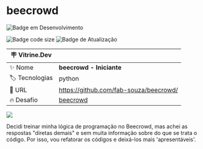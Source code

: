 # beecrowd

![Badge em Desenvolvimento](http://img.shields.io/static/v1?label=STATUS&message=EM%20DESENVOLVIMENTO&color=GREEN&style=for-the-badge)

![Badge code size](https://img.shields.io/github/languages/code-size/fab-souza/beecrowd)
![Badge de Atualização](https://img.shields.io/github/last-commit/fab-souza/beecrowd)

| :placard: Vitrine.Dev |    |
| -------------  | --- |
| :sparkles: Nome        | **beecrowd - Iniciante**
| :label: Tecnologias | python
| :rocket: URL         | https://github.com/fab-souza/beecrowd/
| :fire: Desafio     | [beecrowd](https://www.beecrowd.com.br/judge/pt/problems/index/1)

![](https://user-images.githubusercontent.com/67301805/196290905-286a13e3-4326-4e36-9ae2-45138365c8d2.jpg#vitrinedev)


Decidi treinar minha lógica de programação no Beecrowd, mas achei as respostas "diretas demais" e sem muita informação sobre do que se trata o código. Por isso, vou refatorar os códigos e deixá-los mais 'apresentáveis'.
